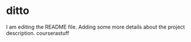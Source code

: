# ditto
I am editing the README file. Adding some more details about the project description.
courserastuff
